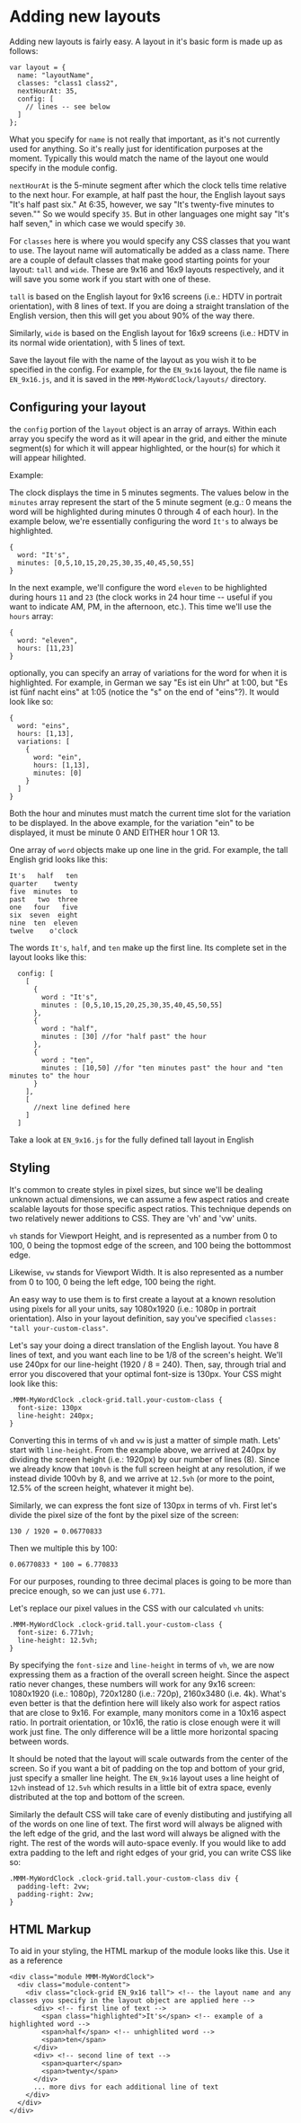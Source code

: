 # Adding new layouts

Adding new layouts is fairly easy.  A layout in it's basic form is made up as follows:

```
var layout = {
  name: "layoutName",
  classes: "class1 class2",
  nextHourAt: 35,
  config: [
    // lines -- see below
  ]
};
```

What you specify for `name` is not really that important, as it's not currently used for anything.
So it's really just for identification purposes at the moment.  Typically this would match the
name of the layout one would specify in the module config.

`nextHourAt` is the 5-minute segment after which the clock tells time relative to the next hour.
For example, at half past the hour, the English layout says "It's half past six." At 6:35, however,
we say "It's twenty-five minutes to seven.""  So we would specify `35`. But in other languages one
might say "It's half seven," in which case we would specify `30`.

For `classes` here is where you would specify any CSS classes that you want to use.  The layout
name will automatically be added as a class name.  There are a couple of default classes that make
good starting points for your layout: `tall` and `wide`.  These are 9x16 and 16x9 layouts respectively, 
and it will save you some work if you start with one of these.

`tall` is based on the English layout for 9x16 screens (i.e.: HDTV in portrait orientation), with 8
lines of text.  If you are doing a straight translation of the English version, then this will get you
about 90% of the way there.

Similarly, `wide` is based on the English layout for 16x9 screens (i.e.: HDTV in its normal wide
orientation), with 5 lines of text.

Save the layout file with the name of the layout as you wish it to be specified in the config.
For example, for the `EN_9x16` layout, the file name is `EN_9x16.js`, and it is saved in the
`MMM-MyWordClock/layouts/` directory.

## Configuring your layout

the `config` portion of the `layout` object is an array of arrays.  Within each array you specify
the word as it will apear in the grid, and either the minute segment(s) for which it will appear 
highlighted, or the hour(s) for which it will appear hilighted.

Example:

The clock displays the time in 5 minutes segments.  The values below in the `minutes` array represent
the start of the 5 minute segment (e.g.: 0 means the word will be highlighted during minutes 0 through 
4 of each hour).  In the example below, we're essentially configuring the word `It's` to always be
highlighted.
```
{
  word: "It's",
  minutes: [0,5,10,15,20,25,30,35,40,45,50,55]
}
```

In the next example, we'll configure the word `eleven` to be highlighted during hours `11` and `23`
(the clock works in 24 hour time -- useful if you want to indicate AM, PM, in the afternoon, etc.).
This time we'll use the `hours` array:
```
{
  word: "eleven",
  hours: [11,23]
}
```

optionally, you can specify an array of variations for the word for when it is highlighted. For
example, in German we say "Es ist ein Uhr" at 1:00, but "Es ist fünf nacht eins" at 1:05 (notice the "s" on the end of "eins"?).  It would look like so:
```
{
  word: "eins",
  hours: [1,13],
  variations: [
    {
      word: "ein",
      hours: [1,13],
      minutes: [0]
    }
  ]
}
```
Both the hour and minutes must match the current time slot for the variation to be displayed.  In the above example, for the variation "ein" to be displayed, it must be minute 0 AND EITHER hour 1 OR 13.


One array of `word` objects make up one line in the grid.  For example, the tall English grid looks
like this:

```
It's   half   ten
quarter    twenty
five  minutes  to
past   two  three
one   four   five
six  seven  eight
nine  ten  eleven
twelve    o'clock
```

The words `It's`, `half`, and `ten` make up the first line.  Its complete set in the layout looks
like this:

```
  config: [
    [
      {
        word : "It's",
        minutes : [0,5,10,15,20,25,30,35,40,45,50,55]
      },
      {
        word : "half",
        minutes : [30] //for "half past" the hour
      },
      {
        word : "ten",
        minutes : [10,50] //for "ten minutes past" the hour and "ten minutes to" the hour
      }
    ],
    [
      //next line defined here
    ]
  ]
```

Take a look at `EN_9x16.js` for the fully defined tall layout in English


## Styling

It's common to create styles in pixel sizes, but since we'll be dealing unknown actual dimensions, we
can assume a few aspect ratios and create scalable layouts for those specific aspect ratios.  This
technique depends on two relatively newer additions to CSS.  They are 'vh' and 'vw' units.

`vh` stands for Viewport Height, and is represented as a number from 0 to 100, 0 being the topmost
edge of the screen, and 100 being the bottommost edge.

Likewise, `vw` stands for Viewport Width.  It is also represented as a number from 0 to 100, 0
being the left edge, 100 being the right.

An easy way to use them is to first create a layout at a known resolution using pixels for all your
units, say 1080x1920 (i.e.: 1080p in portrait orientation).  Also in your layout definition, say 
you've specified `classes: "tall your-custom-class"`.

Let's say your doing a direct translation of the English layout.  You have 8 lines of text, and you
want each line to be 1/8 of the screen's height.  We'll use 240px for our line-height (1920 / 8 = 240).
Then, say, through trial and error you discovered that your optimal font-size is 130px.  Your CSS might
look like this:

```
.MMM-MyWordClock .clock-grid.tall.your-custom-class {  
  font-size: 130px
  line-height: 240px;
}
```

Converting this in terms of `vh` and `vw` is just a matter of simple math.  Lets' start with `line-height`.
From the example above, we arrived at 240px by dividing the screen height (i.e.: 1920px) by our number of
lines (8).  Since we already know that `100vh` is the full screen height at any resolution, if we instead
divide 100vh by 8, and we arrive at `12.5vh` (or more to the point, 12.5% of the screen height, whatever
it might be).

Similarly, we can express the font size of 130px in terms of vh. First let's divide the pixel size of the
font by the pixel size of the screen:

`130 / 1920 = 0.06770833`

Then we multiple this by 100:

`0.06770833 * 100 = 6.770833`

For our purposes, rounding to three decimal places is going to be more than precice enough, so we can just
use `6.771`.

Let's replace our pixel values in the CSS with our calculated `vh` units:

```
.MMM-MyWordClock .clock-grid.tall.your-custom-class {  
  font-size: 6.771vh;
  line-height: 12.5vh;
}
```

By specifying the `font-size` and `line-height` in terms of `vh`, we are now expressing them as a fraction
of the overall screen height.  Since the aspect ratio never changes, these numbers will work for any 9x16
screen: 1080x1920 (i.e.: 1080p), 720x1280 (i.e.: 720p), 2160x3480 (i.e. 4k).  What's even better is that
the defintion here will likely also work for aspect ratios that are close to 9x16.  For example, many
monitors come in a 10x16 aspect ratio.  In portrait orientation, or 10x16, the ratio is close enough were
it will work just fine.  The only difference will be a little more horizontal spacing between words.

It should be noted that the layout will scale outwards from the center of the screen. So if you want a bit of
padding on the top and bottom of your grid, just specify a smaller line height.  The `EN_9x16` layout uses a
line height of `12vh` instead of `12.5vh` which results in a little bit of extra space, evenly distributed
at the top and bottom of the screen.

Similarly the default CSS will take care of evenly distibuting and justifying all of the words on one line of
text.  The first word will always be aligned with the left edge of the grid, and the last word will always
be aligned with the right.  The rest of the words will auto-space evenly.  If you would like to add extra
padding to the left and right edges of your grid, you can write CSS like so:

```
.MMM-MyWordClock .clock-grid.tall.your-custom-class div {
  padding-left: 2vw;
  padding-right: 2vw;
}
```

## HTML Markup

To aid in your styling, the HTML markup of the module looks like this.  Use it as a reference

```
<div class="module MMM-MyWordClock">
  <div class="module-content">
    <div class="clock-grid EN_9x16 tall"> <!-- the layout name and any classes you specify in the layout object are applied here -->
      <div> <!-- first line of text -->
        <span class="highlighted">It's</span> <!-- example of a highlighted word -->
        <span>half</span> <!-- unhighlited word -->
        <span>ten</span>
      </div>
      <div> <!-- second line of text -->
        <span>quarter</span>
        <span>twenty</span>
      </div>
      ... more divs for each additional line of text
    </div>
  </div>
</div>
```


